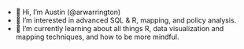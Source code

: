 - 👋 Hi, I’m Austin (@arwarrington)
- 👀 I’m interested in advanced SQL & R, mapping, and policy analysis.
- 🌱 I’m currently learning about all things R, data visualization and mapping techniques, and how to be more mindful.  


<!---
arwarrington/arwarrington is a ✨ special ✨ repository because its `README.md` (this file) appears on your GitHub profile.
You can click the Preview link to take a look at your changes.
--->
